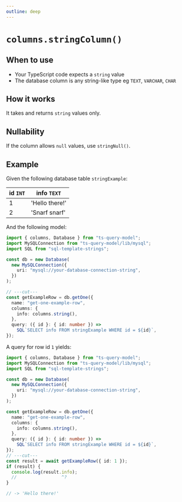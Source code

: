 ```yaml
---
outline: deep
---
```


# `columns.stringColumn()`

## When to use

- Your TypeScript code expects a `string` value
- The database column is any string-like type eg `TEXT`, `VARCHAR`, `CHAR`

## How it works

It takes and returns `string` values only.

## Nullability

If the column allows `null` values, use `stringNull()`.

## Example

Given the following database table `stringExample`:

| id `INT` | info `TEXT`    |
| -------- | -------------- |
| 1        | 'Hello there!' |
| 2        | 'Snarf snarf'  |

And the following model:

```ts twoslash
import { columns, Database } from "ts-query-model";
import MySQLConnection from "ts-query-model/lib/mysql";
import SQL from "sql-template-strings";

const db = new Database(
  new MySQLConnection({
    uri: "mysql://your-database-connection-string",
  })
);

// ---cut---
const getExampleRow = db.getOne({
  name: "get-one-example-row",
  columns: {
    info: columns.string(),
  },
  query: ({ id }: { id: number }) =>
    SQL`SELECT info FROM stringExample WHERE id = ${id}`,
});
```

A query for row id `1` yields:

```ts twoslash
import { columns, Database } from "ts-query-model";
import MySQLConnection from "ts-query-model/lib/mysql";
import SQL from "sql-template-strings";

const db = new Database(
  new MySQLConnection({
    uri: "mysql://your-database-connection-string",
  })
);

const getExampleRow = db.getOne({
  name: "get-one-example-row",
  columns: {
    info: columns.string(),
  },
  query: ({ id }: { id: number }) =>
    SQL`SELECT info FROM stringExample WHERE id = ${id}`,
});
// ---cut---
const result = await getExampleRow({ id: 1 });
if (result) {
  console.log(result.info);
  //                 ^?
}

// -> 'Hello there!'
```
